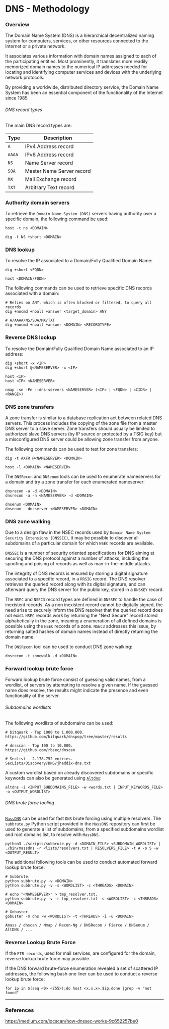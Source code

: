 # DNS - Methodology

### Overview

The Domain Name System (DNS) is a hierarchical decentralized naming system for
computers, services, or other resources connected to the Internet or a private
network.

It associates various information with domain names assigned to each of the
participating entities. Most prominently, it translates more readily memorized
domain names to the numerical IP addresses needed for locating and identifying
computer services and devices with the underlying network protocols.

By providing a worldwide, distributed directory service, the Domain Name System
has been an essential component of the functionality of the Internet since 1985.

###### DNS record types

The main DNS record types are:

Type | Description
-----|----------
`A`    | IPv4 Address record
`AAAA` | IPv6 Address record
`NS`   | Name Server record
`SOA`  | Master Name Server record
`MX`   | Mail Exchange record
`TXT`  | Arbitrary Text record


### Authority domain servers

To retrieve the `Domain Name System (DNS)` servers having authority over a
specific domain, the following command be used:

```
host -t ns <DOMAIN>

dig -t NS +short <DOMAIN>
```

### DNS lookup

To resolve the IP associated to a Domain/Fully Qualified Domain Name:

```
dig +short <FQDN>

host <DOMAIN/FQDN>
```

The following commands can be used to retrieve specific DNS records associated
with a domain:

```
# Relies on ANY, which is often blocked or filtered, to query all records
dig +nocmd +noall +answer <target_domain> ANY

# A/AAAA/NS/SOA/MX/TXT
dig +nocmd +noall +answer <DOMAIN> <RECORDTYPE>
```

### Reverse DNS lookup

To resolve the Domain/Fully Qualified Domain Name associated to an IP address:

```
dig +short -x <IP>
dig +short @<NAMESERVER> -x <IP>

host <IP>
host <IP> <NAMESERVER>

nmap -sn -Pn --dns-servers <NAMESERVER> (<IP> | <FQDN> | <CIDR> | <RANGE>)
```

### DNS zone transfers

A zone transfer is similar to a database replication act between related DNS
servers. This process includes the copying of the zone file from a master DNS
server to a slave server.
Zone transfers should usually be limited to authorized slave DNS servers (by IP
source or protected by a TSIG key) but a misconfigured DNS server could be
allowing zone transfer from anyone.

The following commands can be used to test for zone transfers:

```
dig -t AXFR @<NAMESERVER> <DOMAIN>

host -l <DOMAIN> <NAMESERVER>
```

The `DNSRecon` and `DNSenum` tools can be used to enumerate nameservers for a
domain and try a zone transfer for each enumerated nameserver:

```
dnsrecon -a -d <DOMAIN>
dnsrecon -a -n <NAMESERVER> -d <DOMAIN>

dnsenum <DOMAIN>
dnsenum --dnsserver <NAMESERVER> <DOMAIN>
```

### DNS zone walking

Due to a design flaw in the NSEC records used by
`Domain Name System Security Extensions (DNSSEC)`, it may be possible to
discover all subdomains of a particular domain for which `NSEC` records are
available.

`DNSSEC` is a number of security oriented specifications for DNS aiming at
securing the DNS protocol against a number of attacks, including the spoofing
and poising of records as well as man-in-the-middle attacks.

The integrity of DNS records is ensured by storing a digital signature
associated to a specific record, in a `RRSIG` record. The DNS resolver
retrieves the queried record along with its digital signature, and can
afterward query the DNS server for the public key, stored in a `DNSKEY` record.

The `NSEC` and `NSEC3` record types are defined in `DNSSEC` to handle the case
of inexistent records. As a non inexistent record cannot be digitally signed,
the need arise to securely inform the DNS resolver that the queried record does
not exist. `NSEC` records work by returning the "Next Secure" record stored
alphabetically in the zone, meaning a enumeration of all defined domains is
possible using the `NSEC` records of a zone. `NSEC3` addresses this issue, by
returning salted hashes of domain names instead of directly returning the
domain name.

The `DNSRecon` tool can be used to conduct DNS zone walking:

```
dnsrecon -t zonewalk -d <DOMAIN>
```

### Forward lookup brute force

Forward lookup brute force consist of guessing valid names, from a wordlist, of
servers by attempting to resolve a given name. If the guessed name does
resolve, the results might indicate the presence and even functionality of the
server.

###### Subdomains wordlists

The following wordlists of subdomains can be used:

```
# bitquark - Top 1000 to 1.000.000.
https://github.com/bitquark/dnspop/tree/master/results

# dnsscan - Top 100 to 10.000.
https://github.com/rbsec/dnscan

# SecList - 2.178.752 entries.
SecLists/Discovery/DNS/jhaddix-dns.txt
```

A custom wordlist based on already discovered subdomains or specific keywords
can also be generated using  [`Altdns`](https://github.com/infosec-au/altdns):

```
altdns -i <INPUT_SUBDOMAINS_FILE> -w <words.txt | INPUT_KEYWORDS_FILE> -o <OUTPUT_WORDLIST>
```

###### DNS brute force tooling

[`MassDNS`](https://github.com/blechschmidt/massdns) can be used for fast
`DNS` brute forcing using multiple resolvers. The `subbrute.py` Python script
provided in the `MassDNS` repository can first be used to generate a list of
subdomains, from a specified subdomains wordlist and root domains list, to
resolve with `MassDNS`.

```
python3 ./scripts/subbrute.py -d <DOMAIN_FILE> <SUBDOMAIN_WORDLIST> | ./bin/massdns -r <lists/resolvers.txt | RESOLVERS_FILE> -t A -o S -w <OUTPUT_RESULT>
```

The additional following tools can be used to conduct automated forward lookup
brute force:

```
# Subbrute.
python subbrute.py -v <DOMAIN>
python subbrute.py -v -s <WORDLIST> -c <THREADS> <DOMAIN>

# echo "<NAMESERVER>" > tmp_resolver.txt.
python subbrute.py -v -r tmp_resolver.txt -s <WORDLIST> -c <THREADS> <DOMAIN>

# Gobuster.
gobuster -m dns -w <WORDLIST> -t <THREADS> -i -u <DOMAIN>

Amass / dnscan / Nmap / Recon-Ng / DNSRecon / Fierce / DNSenum / AltDNS / ...
```

### Reverse Lookup Brute Force

If the `PTR records`, used for mail services, are configured for the domain,
reverse lookup brute force may possible.

If the DNS forward brute-force enumeration revealed a set of scattered IP
addresses, the following bash one liner can be used to conduct a reverse lookup
brute force:

```
for ip in $(seq <0> <255>);do host <x.x.x>.$ip;done |grep -v "not found"
```

--------------------------------------------------------------------------------

### References

https://medium.com/iocscan/how-dnssec-works-9c652257be0
